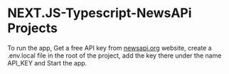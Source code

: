 <h1>NEXT.JS-Typescript-NewsAPi Projects</h1>
To run the app,
Get a free API key from <a href="https://newsapi.org">newsapi.org</a> website,
create a .env.local file in the root of the project,
add the key there under the name API_KEY and
Start the app.


